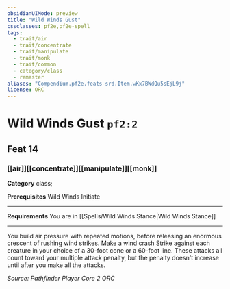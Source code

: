 ```yaml
---
obsidianUIMode: preview
title: "Wild Winds Gust"
cssclasses: pf2e,pf2e-spell
tags:
  - trait/air
  - trait/concentrate
  - trait/manipulate
  - trait/monk
  - trait/common
  - category/class
  - remaster
aliases: "Compendium.pf2e.feats-srd.Item.wKx7BWdQu5sEjL9j"
license: ORC
---
```

# Wild Winds Gust `pf2:2`
## Feat 14
### [[air]][[concentrate]][[manipulate]][[monk]]

**Category** class; 



**Prerequisites** Wild Winds Initiate
* * *
**Requirements** You are in [[Spells/Wild Winds Stance|Wild Winds Stance]]

* * *

You build air pressure with repeated motions, before releasing an enormous crescent of rushing wind strikes. Make a wind crash Strike against each creature in your choice of a 30-foot cone or a 60-foot line. These attacks all count toward your multiple attack penalty, but the penalty doesn't increase until after you make all the attacks.

*Source: Pathfinder Player Core 2*
*ORC*